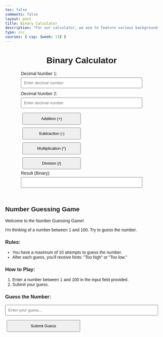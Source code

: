 ```yaml
---
toc: false
comments: false
layout: post
title: Binary Calculator
description: "For our calculator, we aim to feature various backgrounds and themes. Leveraging SASS, we will establish a primary theme characterized by a rainbow background and calculator buttons in a shade approximating #ADD8E6. Upon activating the switch button to access the graphing calculator, the color scheme will transform into monochromatic tones, featuring a black background with the same blue buttons.We plan to develop the calculator by associating each number with its binary representation. The implementation will involve HTML and JavaScript to create the functional calculator, offering features comparable to a standard calculator. Initially, it will function as a basic four-operation calculator. However, we intend to incorporate a toggle switch that, when activated, transforms it into a graphing calculator with additional capabilities."
type: ccc
courses: { csp: {week: 13} }
---
```



<style>
    body {
        font-family: Arial, sans-serif;
        margin: 20px;
    }
    h1 {
        text-align: center;
    }
    form {
        max-width: 400px;
        margin: 0 auto;
    }
    label {
        display: block;
        margin-bottom: 5px;
    }
    input {
        width: 100%;
        padding: 8px;
        margin-bottom: 10px;
    }
    button {
        display: inline-block;
        padding: 10px;
        margin: 5px;
        width: 48%;
        box-sizing: border-box;
    }
    .keyboard {
        max-width: 400px;
        margin: 20px auto;
        display: grid;
        grid-template-columns: repeat(3, 1fr);
        gap: 10px;
    }
</style>
<html lang="en">
<head>
    <meta charset="UTF-8">
    <meta name="viewport" content="width=device-width, initial-scale=1.0">
    <title>Binary Calculator</title>
</head>
<body>
<h1>Binary Calculator</h1>
<form id="BinaryCalculator">
    <label for="num1">Decimal Number 1:</label>
    <input type="text" id="num1" placeholder="Enter decimal number">
    <br>
    <label for="num2">Decimal Number 2:</label>
    <input type="text" id="num2" placeholder="Enter decimal number">
    <br>
    <button type="button" onclick="performOperation('add')">Addition (+)</button>
    <button type="button" onclick="performOperation('subtract')">Subtraction (-)</button>
    <button type="button" onclick="performOperation('multiply')">Multiplication (*)</button>
    <button type="button" onclick="performOperation('divide')">Division (/)</button>
    <br>
    <label for="result">Result (Binary):</label>
    <input type="text" id="result" readonly>
</form>
<div class="keyboard">
    <!-- Generate number buttons from 1 to 9 -->
    <script>
        for (var i = 1; i <= 9; i++) {
            document.write("<button onclick=\"addToInput(" + i + ")\">" + i + "</button>");
        }
        document.write("<button onclick=\"addToInput(0)\">0</button>");
    </script>
</div>
<script>
    function performOperation(operation) {
        var num1 = parseInt(document.getElementById("num1").value, 10) || 0;
        var num2 = parseInt(document.getElementById("num2").value, 10) || 0;
        var resultField = document.getElementById("result");
        switch (operation) {
            case 'add':
                resultField.value = decimalToBinary(num1 + num2);
                break;
            case 'subtract':
                resultField.value = decimalToBinary(subtractWithOnesComplement(num1, num2));
                break;
            case 'multiply':
                resultField.value = decimalToBinary(num1 * num2);
                break;
            case 'divide':
                resultField.value = decimalToBinary(Math.floor(num1 / num2));
                break;
            default:
                resultField.value = "Invalid operation";
        }
    }
    function subtractWithOnesComplement(num1, num2) {
        // Calculate the ones complement of num2
        var onesComplementNum2 = ~num2;
        // Add 1 to the ones complement to get the two's complement
        var twosComplementNum2 = (onesComplementNum2 + 1) & 0xFFFFFFFF;
        // Perform addition using two's complement to get the subtraction result
        return num1 + twosComplementNum2;
    }
    function decimalToBinary(decimalNum) {
        if (decimalNum < 0) {
            // Convert negative numbers to binary using 32 bits
            return (decimalNum >>> 0).toString(2);
        } else {
            return decimalNum.toString(2);
        }
    }
    function addToInput(number) {
        var activeInput = document.activeElement;
        if (activeInput.tagName === "INPUT" && activeInput.type === "text") {
            activeInput.value += number;
        }
    }
</script>
</body>
</html>

## Number Guessing Game

Welcome to the Number Guessing Game!

I'm thinking of a number between 1 and 100. Try to guess the number.

### Rules:
- You have a maximum of 10 attempts to guess the number.
- After each guess, you'll receive hints: "Too high" or "Too low."

### How to Play:
1. Enter a number between 1 and 100 in the input field provided.
2. Submit your guess.

### Guess the Number:
<input type="text" id="userGuess" placeholder="Enter your guess...">
<button onclick="checkGuess()">Submit Guess</button>

<div id="hint"></div>

<script>
  let secretNumber = Math.floor(Math.random() * 100) + 1;
  let attempts = 0;
  const maxAttempts = 10;

  function checkGuess() {
    let userGuess = parseInt(document.getElementById('userGuess').value);
    attempts++;

    if (attempts <= maxAttempts) {
      if (userGuess === secretNumber) {
        document.getElementById('hint').innerHTML = `Congratulations! You've guessed the number ${secretNumber} in ${attempts} attempts!`;
      } else if (userGuess < secretNumber) {
        document.getElementById('hint').innerHTML = 'Too low! Try a higher number.';
      } else {
        document.getElementById('hint').innerHTML = 'Too high! Try a lower number.';
      }
    } else {
      document.getElementById('hint').innerHTML = `Sorry, you've reached the maximum number of attempts. The number was ${secretNumber}.`;
    }
  }


//snowflake
document.addEventListener('DOMContentLoaded', function () {
    const snowflakes = [];

    function createSnowflake() {
        const diameter = Math.floor(Math.random() * 16) + 5; // Random diameter between 5px and 20px
        const speed = Math.floor(Math.random() * 20) + 10; // Random speed between 10px/sec and 30px/sec
        const positionX = Math.random() < 0.5 ? // Random position within the leftmost or rightmost 17% of the screen
            Math.floor(Math.random() * window.innerWidth * 0.17) : // Leftmost 17%
            Math.floor(Math.random() * window.innerWidth * 0.17) + (window.innerWidth * 0.83); // Rightmost 17%
        const positionY = Math.floor(Math.random() * window.innerHeight) + 1; // Random position within the window height

        const snowflake = document.createElement('div');
        snowflake.className = 'snowflake';
        snowflake.style.width = `${diameter}px`;
        snowflake.style.height = `${diameter}px`;
        snowflake.style.left = `${positionX}px`;
        snowflake.style.top = `${positionY}px`;
        document.body.appendChild(snowflake);

        snowflakes.push({
            element: snowflake,
            diameter,
            speed,
            positionX,
            positionY,
        });
    }

    function updateSnowfall() {
        for (const snowflake of snowflakes) {
            snowflake.positionY += snowflake.speed / 10;
            if (snowflake.positionY > window.innerHeight) {
                snowflake.positionY = -10;
            }
            snowflake.element.style.top = `${snowflake.positionY}px`;
        }

        requestAnimationFrame(updateSnowfall);
    }

    function initializeSnowfall() {
        for (let i = 0; i < 20; i++) {
            createSnowflake();
        }

        updateSnowfall();
    }

    initializeSnowfall();
});

  
</script>